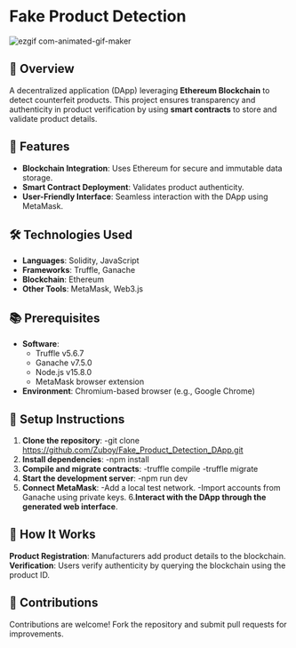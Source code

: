 # Fake Product Detection 

![ezgif com-animated-gif-maker](https://github.com/user-attachments/assets/fab6cfca-4e54-4c49-b884-f4af43efbb10)

## 🌟 Overview
A decentralized application (DApp) leveraging **Ethereum Blockchain** to detect counterfeit products. This project ensures transparency and authenticity in product verification by using **smart contracts** to store and validate product details.

## 🚀 Features
- **Blockchain Integration**: Uses Ethereum for secure and immutable data storage.
- **Smart Contract Deployment**: Validates product authenticity.
- **User-Friendly Interface**: Seamless interaction with the DApp using MetaMask.

## 🛠️ Technologies Used
- **Languages**: Solidity, JavaScript
- **Frameworks**: Truffle, Ganache
- **Blockchain**: Ethereum
- **Other Tools**: MetaMask, Web3.js

## 📚 Prerequisites
- **Software**:
  - Truffle v5.6.7
  - Ganache v7.5.0
  - Node.js v15.8.0
  - MetaMask browser extension
- **Environment**: Chromium-based browser (e.g., Google Chrome)

## 🔧 Setup Instructions
1. **Clone the repository**:
   -git clone https://github.com/Zuboy/Fake_Product_Detection_DApp.git
2. **Install dependencies**:
   -npm install
3. **Compile and migrate contracts**:
   -truffle compile
   -truffle migrate
4. **Start the development server**:
   -npm run dev
5. **Connect MetaMask**:
   -Add a local test network.
   -Import accounts from Ganache using private keys.
6.**Interact with the DApp through the generated web interface**.
   
## 📖 How It Works
**Product Registration**: Manufacturers add product details to the blockchain.
**Verification**: Users verify authenticity by querying the blockchain using the product ID.

## 🤝 Contributions
Contributions are welcome! Fork the repository and submit pull requests for improvements.
